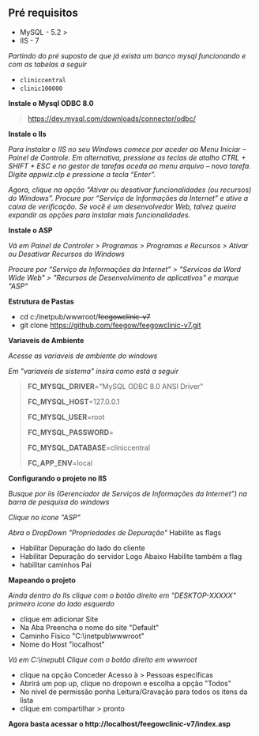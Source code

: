 ## Pré requisitos
- MySQL - 5.2 >
- IIS - 7

_Partindo do pré suposto de que já exista um banco mysql funcionando e com as tabelas a seguir_
- `cliniccentral` 
- `clinic100000`

 **Instale o Mysql ODBC 8.0**
> https://dev.mysql.com/downloads/connector/odbc/


 **Instale o IIs**
 
 _Para instalar o IIS no seu Windows comece por aceder ao Menu Iniciar – 
Painel de Controle._ 
_Em alternativa, pressione as teclas de atalho CTRL + SHIFT + ESC e no gestor de tarefas aceda ao menu arquivo – nova tarefa. Digite appwiz.clp e pressione a tecla “Enter”._

_Agora, clique na opção “Ativar ou desativar funcionalidades (ou recursos) do Windows”. Procure por “Serviço de Informações da Internet” e ative a caixa de verificação._
_Se você é um desenvolvedor Web, talvez queira expandir as opções para instalar mais funcionalidades._

**Instale o ASP**

_Vá em Painel de Controler > Programas > Programas e Recursos > Ativar ou Desativar Recursos do Windows_

_Procure por “Serviço de Informações da Internet” > "Servicos da Word Wide Web" > "Recursos de Desenvolvimento de aplicativos" e marque "ASP"_

**Estrutura de Pastas**

- cd c:/inetpub/wwwroot/~~feegowclinic-v7~~
- git clone https://github.com/feegow/feegowclinic-v7.git

**Variaveis de Ambiente**

_Acesse as variaveis de ambiente do windows_ 

_Em "variaveis de sistema" insira como está a seguir_

>**FC_MYSQL_DRIVER**="MySQL ODBC 8.0 ANSI Driver"
>
>**FC_MYSQL_HOST**=127.0.0.1
>
>**FC_MYSQL_USER**=root
>
>**FC_MYSQL_PASSWORD**=
>
>**FC_MYSQL_DATABASE**=cliniccentral
>
>**FC_APP_ENV**=local

**Configurando o projeto no IIS**

_Busque por iis (Gerenciador de Serviços de Informações da Internet”) na barra de pesquisa do windows_

_Clique no icone "ASP"_

_Abra o DropDown "Propriedades de Depuração"_
Habilite as flags
- Habilitar Depuração do lado do cliente
- Habilitar Depuração do servidor
Logo Abaixo Habilite também a flag
- habilitar caminhos Pai


**Mapeando o projeto**

_Ainda dentro do IIs clique com o botão direito em "DESKTOP-XXXXX" primeiro icone do lado esquerdo_
- clique em adicionar Site
- Na Aba Preencha o nome do site "Default"
- Caminho Fisico "C:\inetpub\wwwroot"
- Nome do Host "localhost"

 _Vá em C:\inepub\ Clique com o botão direito em wwwroot_ 
 - clique na opção Conceder Acesso à > Pessoas especificas 
 - Abrirá um pop up, clique no dropown e escolha a opção "Todos"
 - No nivel de permissão ponha Leitura/Gravação para todos os itens da lista
 - clique em compartilhar > pronto
 
 
**Agora basta acessar o http://localhost/feegowclinic-v7/index.asp**

 

